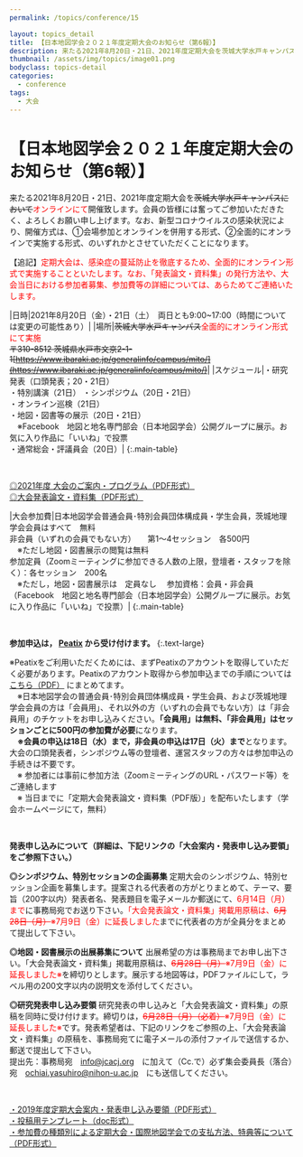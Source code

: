 ```yaml
---
permalink: /topics/conference/15

layout: topics_detail
title: 【日本地図学会２０２１年度定期大会のお知らせ（第6報）】
description: 来たる2021年8月20日・21日、2021年度定期大会を茨城大学水戸キャンパスにおいてオンラインにて開催致します。
thumbnail: /assets/img/topics/image01.png
bodyclass: topics-detail
categories:
  - conference
tags:
  - 大会
---
```


# 【日本地図学会２０２１年度定期大会のお知らせ（第6報）】
来たる2021年8月20日・21日、2021年度定期大会を<s>茨城大学水戸キャンパスにおいて</s><font color="#ff0000">オンラインにて</font>開催致します。会員の皆様には奮ってご参加いただきたく、よろしくお願い申し上げます。なお、新型コロナウイルスの感染状況により、開催方式は、①会場参加とオンラインを併用する形式、②全面的にオンラインで実施する形式、のいずれかとさせていただくことになります。

【追記】<font color="#ff0000">定期大会は、感染症の蔓延防止を徹底するため、全面的にオンライン形式で実施することといたします。なお、「発表論文・資料集」の発行方法や、大会当日における参加者募集、参加費等の詳細については、あらためてご連絡いたします。</font>

|日時|2021年8月20日（金）・21日（土）　両日とも9:00~17:00（時間については変更の可能性あり）|
|場所|<s>茨城大学水戸キャンパス</s><font color="#ff0000">全面的にオンライン形式にて実施</font><br><s>〒310-8512 茨城県水戸市文京2-1-1[https://www.ibaraki.ac.jp/generalinfo/campus/mito/](https://www.ibaraki.ac.jp/generalinfo/campus/mito/)</s>|
|スケジュール|・研究発表（口頭発表；20・21日）<br>・特別講演（21日） ・シンポジウム（20日・21日）<br>・オンライン巡検（21日）<br>・地図・図書等の展示（20日・21日）<br>　※Facebook　地図と地名専門部会（日本地図学会）公開グループに展示。お気に入り作品に「いいね」で投票<br>・通常総会・評議員会（20日）|
{:.main-table}

<br>

[◎2021年度 大会のご案内・プログラム（PDF形式）](../../archive/file/program/program2021.pdf)<br>
[◎大会発表論文・資料集（PDF形式）](../../archive/file/program/proceedings2021.pdf)


|大会参加費|日本地図学会普通会員･特別会員団体構成員・学生会員，茨城地理学会会員はすべて　無料<br>非会員（いずれの会員でもない方）　　第1～4セッション　各500円<br>　※ただし地図・図書展示の閲覧は無料<br>参加定員（Zoomミーティングに参加できる人数の上限，登壇者・スタッフを除く）：各セッション　200名<br>　※ただし，地図・図書展示は　定員なし　 参加資格：会員・非会員（Facebook　地図と地名専門部会（日本地図学会）公開グループに展示。お気に入り作品に「いいね」で投票）|
{:.main-table}

<br>

<b>参加申込は， [Peatix](https://jcacj2021.peatix.com/) から受け付けます。</b>
{:.text-large}

※Peatixをご利用いただくためには、まずPeatixのアカウントを取得していただく必要があります。Peatixのアカウント取得から参加申込までの手順については [こちら（PDF）](http://jcacj.org/file/program/participation2021.pdf) にまとめてます。<br>
　※日本地図学会の普通会員･特別会員団体構成員・学生会員、および茨城地理学会会員の方は「会員用」、それ以外の方（いずれの会員でもない方）は「非会員用」のチケットをお申し込みください。<b>「会員用」は無料、「非会員用」はセッションごとに500円の参加費が必要</b>になります。<br>
　<b>※会員の申込は18日（水）まで，非会員の申込は17日（火）まで</b>となります。大会の口頭発表者，シンポジウム等の登壇者、運営スタッフの方々は参加申込の手続きは不要です。<br>
　※ 参加者には事前に参加方法（ZoomミーティングのURL・パスワード等）をご連絡します<br>
　※ 当日までに「定期大会発表論文・資料集（PDF版）」を配布いたします（学会ホームページにて，無料）

<br>

**発表申し込みについて（詳細は、下記リンクの「大会案内・発表申し込み要領」をご参照下さい。）**

**◎シンポジウム、特別セッションの企画募集**
定期大会のシンポジウム、特別セッション企画を募集します。提案される代表者の方がとりまとめて、テーマ、要旨（200字以内）発表者名、発表題目を電子メールか郵送にて、<font color="#ff0000">6月14日（月）まで</font>に事務局宛でお送り下さい。<font color="#ff0000">「大会発表論文・資料集」掲載用原稿は、<s>6月28日（月）</s>※7月9日（金）に延長しました</font>までに代表者の方が全員分をまとめて提出して下さい。

**◎地図・図書展示の出展募集について**
出展希望の方は事務局までお申し出下さい。「大会発表論文・資料集」掲載用原稿は、<font color="#ff0000"><s>6月28日（月）</s>※7月9日（金）に延長しました※</font>を締切りとします。展示する地図等は，PDFファイルにして，ラベル用の200文字以内の説明文を添付してください。

**◎研究発表申し込み要領**
研究発表の申し込みと「大会発表論文・資料集」の原稿を同時に受け付けます。締切りは，<font color="#ff0000"><s>6月28日（月）（必着）</s>※7月9日（金）に延長しました※</font>です。発表希望者は、下記のリンクをご参照の上、「大会発表論文・資料集」の原稿を、事務局宛てに電子メールの添付ファイルで送信するか、郵送で提出して下さい。<br>
提出先：事務局宛　[info@jcacj.org](<mailto:info@jcacj.org?cc=ochiai.yasuhiro@nihon-u.ac.jp>)　に加えて（Cc.で）必ず集会委員長（落合）宛　[ochiai.yasuhiro@nihon-u.ac.jp](<mailto:ochiai.yasuhiro@nihon-u.ac.jp>)　にも送信してください。

<br>

[・2019年度定期大会案内・発表申し込み要領（PDF形式）](../../archive/file/entry/entryguide2021.pdf)<br>
[・投稿用テンプレート（doc形式）](../../archive/file/entry/Templete2021JCA.doc)<br>
[・参加費の種類別による定期大会・国際地図学会での支払方法、特典等について（PDF形式）](../../archive/file/entry/Sample2021JCA.doc)
